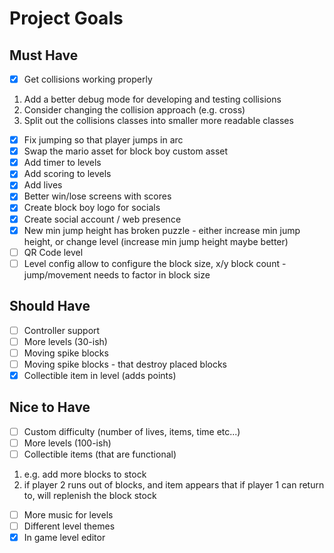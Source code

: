# Project Goals

## Must Have
- [X] Get collisions working properly
1. Add a better debug mode for developing and testing collisions
2. Consider changing the collision approach (e.g. cross)
3. Split out the collisions classes into smaller more readable classes
- [X] Fix jumping so that player jumps in arc
- [X] Swap the mario asset for block boy custom asset
- [X] Add timer to levels
- [X] Add scoring to levels
- [X] Add lives
- [X] Better win/lose screens with scores
- [X] Create block boy logo for socials
- [X] Create social account / web presence
- [X] New min jump height has broken puzzle - either increase min jump height, or change level (increase min jump height maybe better)
- [ ] QR Code level
- [ ] Level config allow to configure the block size, x/y block count - jump/movement needs to factor in block size

## Should Have
- [ ] Controller support
- [ ] More levels (30-ish)
- [ ] Moving spike blocks
- [ ] Moving spike blocks - that destroy placed blocks
- [X] Collectible item in level (adds points)

## Nice to Have
- [ ] Custom difficulty (number of lives, items, time etc...)
- [ ] More levels (100-ish)
- [ ] Collectible items (that are functional)
1. e.g. add more blocks to stock
2. if player 2 runs out of blocks, and item appears that if player 1 can return to, will replenish the block stock
- [ ] More music for levels
- [ ] Different level themes
- [X] In game level editor
